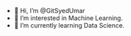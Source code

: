 - 👋 Hi, I’m @GitSyedUmar
- 👀 I’m interested in Machine Learning.
- 🌱 I’m currently learning Data Science.

<!---
GitSyedUmar/GitSyedUmar is a ✨ special ✨ repository because its `README.md` (this file) appears on your GitHub profile.
You can click the Preview link to take a look at your changes.
--->

